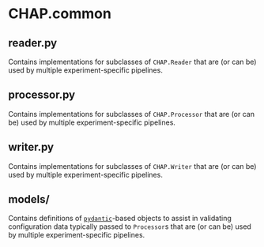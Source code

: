 # CHAP.common
## reader.py
Contains implementations for subclasses of `CHAP.Reader` that are (or can be) used by multiple experiment-specific pipelines.
## processor.py
Contains implementations for subclasses of `CHAP.Processor` that are (or can be) used by multiple experiment-specific pipelines.
## writer.py
Contains implementations for subclasses of `CHAP.Writer` that are (or can be) used by multiple experiment-specific pipelines.
## models/
Contains definitions of [`pydantic`](https://docs.pydantic.dev)-based objects to assist in validating configuration data typically passed to `Processor`s that are (or can be) used by multiple experiment-specific pipelines.